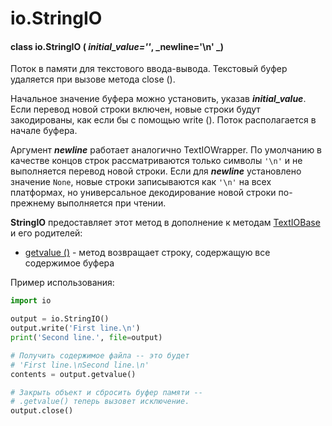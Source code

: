 # io.StringIO

#### class io.StringIO ( _initial\_value=''_, _newline='\n'  _)

Поток в памяти для текстового ввода-вывода. Текстовый буфер удаляется при вызове метода close ().

Начальное значение буфера можно установить, указав _**initial\_value**_. Если перевод новой строки включен, новые строки будут закодированы, как если бы с помощью write (). Поток располагается в начале буфера.

Аргумент _**newline**_ работает аналогично TextIOWrapper. По умолчанию в качестве концов строк рассматриваются только символы  `'\n'` и не выполняется перевод новой строки. Если для _**newline**_ установлено значение `None`, новые строки записываются как  `'\n'` на всех платформах, но универсальное декодирование новой строки по-прежнему выполняется при чтении.

**StringIO** предоставляет этот метод в дополнение к методам [TextIOBase](https://treasuremaster.gitbook.io/python-docs/obshie-sluzhby-operacionnoi-sistemy/io/io.textiobase) и его родителей:

* [getvalue ()](https://treasuremaster.gitbook.io/python-docs/obshie-sluzhby-operacionnoi-sistemy/io/io.stringio/io.stringio.getvalue) - метод возвращает строку, содержащую все содержимое буфера

Пример использования:

```python
import io

output = io.StringIO()
output.write('First line.\n')
print('Second line.', file=output)

# Получить содержимое файла -- это будет
# 'First line.\nSecond line.\n'
contents = output.getvalue()

# Закрыть объект и сбросить буфер памяти --
# .getvalue() теперь вызовет исключение.
output.close()
```
